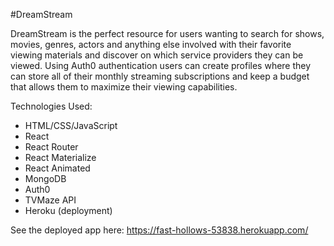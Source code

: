 #DreamStream

DreamStream is the perfect resource for users wanting to search for shows, movies, genres, actors and anything else involved with their favorite viewing materials and discover on which service providers they can be viewed. Using Auth0 authentication users can create profiles where they can store all of their monthly streaming subscriptions and keep a budget that allows them to maximize their viewing capabilities. 

Technologies Used: 

- HTML/CSS/JavaScript
- React
- React Router
- React Materialize
- React Animated
- MongoDB
- Auth0
- TVMaze API
- Heroku (deployment)

See the deployed app here: https://fast-hollows-53838.herokuapp.com/

